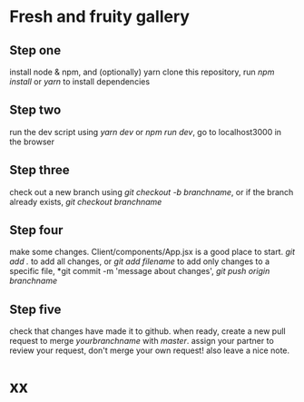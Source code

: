 # Fresh and fruity gallery

## Step one
install node & npm, and (optionally) yarn
clone this repository, run *npm install* or *yarn* to install dependencies

## Step two
run the dev script using *yarn dev* or *npm run dev*, go to localhost3000 in the browser

## Step three
check out a new branch using *git checkout -b branchname*, or if the branch already exists, *git checkout branchname*

## Step four 
make some changes. Client/components/App.jsx is a good place to start.
*git add .* to add all changes, or *git add filename* to add only changes to a specific file,
*git commit -m 'message about changes',
*git push origin branchname*

## Step five
check that changes have made it to github. when ready, create a new pull request to merge *yourbranchname* with *master*. assign your partner to review your request, don't merge your own request! also leave a nice note. 

# xx
